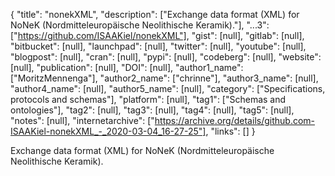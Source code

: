 {
  "title": "nonekXML",
  "description": ["Exchange data format (XML) for NoNeK (Nordmitteleuropäische Neolithische Keramik)."],
  "...3": ["https://github.com/ISAAKiel/nonekXML"],
  "gist": [null],
  "gitlab": [null],
  "bitbucket": [null],
  "launchpad": [null],
  "twitter": [null],
  "youtube": [null],
  "blogpost": [null],
  "cran": [null],
  "pypi": [null],
  "codeberg": [null],
  "website": [null],
  "publication": [null],
  "DOI": [null],
  "author1_name": ["MoritzMennenga"],
  "author2_name": ["chrinne"],
  "author3_name": [null],
  "author4_name": [null],
  "author5_name": [null],
  "category": ["Specifications, protocols and schemas"],
  "platform": [null],
  "tag1": ["Schemas and ontologies"],
  "tag2": [null],
  "tag3": [null],
  "tag4": [null],
  "tag5": [null],
  "notes": [null],
  "internetarchive": ["https://archive.org/details/github.com-ISAAKiel-nonekXML_-_2020-03-04_16-27-25"],
  "links": []
}

<!-- Generated by csv2md.R – do not edit by hand -->

Exchange data format (XML) for NoNeK (Nordmitteleuropäische Neolithische Keramik).